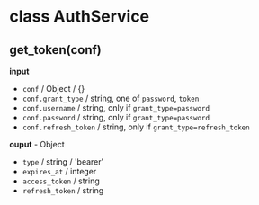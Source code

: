 # class AuthService

## get_token(conf)

**input**

* `conf` / Object / {}
* `conf.grant_type` / string, one of `password`, `token`
* `conf.username` / string, only if `grant_type=password`
* `conf.password` / string, only if `grant_type=password`
* `conf.refresh_token` /  string, only if `grant_type=refresh_token`

**ouput** - Object

* `type` / string / 'bearer'
* `expires_at` / integer
* `access_token` / string
* `refresh_token` / string
